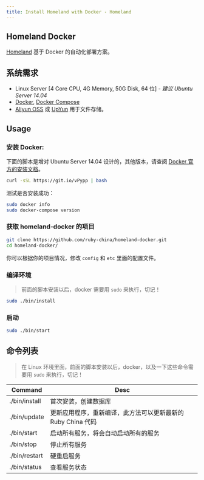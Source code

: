 ```yaml
---
title: Install Homeland with Docker - Homeland
---
```


Homeland Docker
-----------------

[Homeland](http://gethomeland.com) 基于 Docker 的自动化部署方案。

## 系统需求

- Linux Server [4 Core CPU, 4G Memory, 50G Disk, 64 位] - _建议 Ubuntu Server 14.04_
- [Docker](https://www.docker.com/), [Docker Compose](https://docs.docker.com/compose/)
- [Aliyun OSS](https://www.aliyun.com/product/oss) 或 [UpYun](https://www.upyun.com) 用于文件存储。

## Usage

### 安装 Docker:

下面的脚本是增对 Ubuntu Server 14.04 设计的，其他版本，请查阅 [Docker 官方的安装文档](https://docker.github.io/engine/installation/linux/)。

```bash
curl -sSL https://git.io/vPypp | bash
```

测试是否安装成功：

```bash
sudo docker info
sudo docker-compose version
```

### 获取 homeland-docker 的项目

```bash
git clone https://github.com/ruby-china/homeland-docker.git
cd homeland-docker/
```

你可以根据你的项目情况，修改 `config` 和 `etc` 里面的配置文件。

### 编译环境

> 前面的脚本安装以后，docker 需要用 `sudo` 来执行，切记！

```bash
sudo ./bin/install
```

### 启动

```bash
sudo ./bin/start
```

## 命令列表

> 在 Linux 环境里面，前面的脚本安装以后，docker，以及一下这些命令需要用 `sudo` 来执行，切记！

| Command | Desc |
|---------|------|
| ./bin/install | 首次安装，创建数据库 |
| ./bin/update | 更新应用程序，重新编译，此方法可以更新最新的 Ruby China 代码 |
| ./bin/start | 启动所有服务，将会自动启动所有的服务 |
| ./bin/stop | 停止所有服务 |
| ./bin/restart | 硬重启服务 |
| ./bin/status | 查看服务状态 |